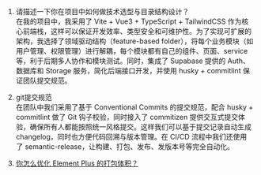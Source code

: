 1. 请描述一下你在项目中如何做技术选型与目录结构设计？  
在我的项目中，我采用了 Vite + Vue3 + TypeScript + TailwindCSS 作为核心前端栈，这样可以保证开发效率、类型安全和可维护性。为了实现可扩展的架构，我选择了领域驱动结构（feature-based folder），将每个业务模块（如用户管理、权限管理）进行解耦，每个模块都有自己的组件、页面、service 等，利于后期多人协作和模块测试。同时，集成了 Supabase 提供的 Auth、数据库和 Storage 服务，简化后端接口开发，并使用 husky + commitlint 保证团队提交规范。

2. git提交规范  
在团队中我们采用了基于 Conventional Commits 的提交规范，配合 husky + commitlint 做了 Git 钩子校验，同时接入了 commitizen 提供交互式提交体验，确保所有人都能按照统一风格提交。这样我们可以基于提交记录自动生成 changelog，同时也方便代码回溯与版本管理。在 CI/CD 流程中我们还使用了 semantic-release，让构建、打包、发布、发版本号等完全自动化。

3. [你怎么优化 Element Plus 的打包体积？](./按需自动导入.md#1-你怎么优化-element-plus-的打包体积)